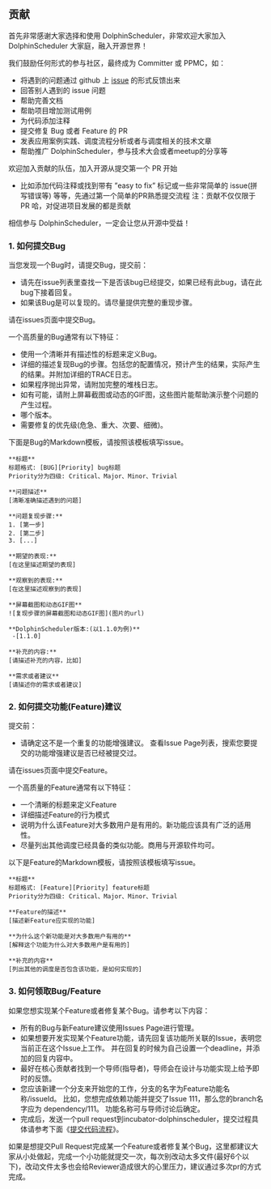 ## 贡献

首先非常感谢大家选择和使用 DolphinScheduler，非常欢迎大家加入 DolphinScheduler 大家庭，融入开源世界！

我们鼓励任何形式的参与社区，最终成为 Committer 或 PPMC，如： 
* 将遇到的问题通过 github 上 [issue](https://github.com/apache/incubator-dolphinscheduler/issues) 的形式反馈出来
* 回答别人遇到的 issue 问题
* 帮助完善文档
* 帮助项目增加测试用例
* 为代码添加注释
* 提交修复 Bug 或者 Feature 的 PR
* 发表应用案例实践、调度流程分析或者与调度相关的技术文章
* 帮助推广 DolphinScheduler，参与技术大会或者meetup的分享等

欢迎加入贡献的队伍，加入开源从提交第一个 PR 开始
  - 比如添加代码注释或找到带有 ”easy to fix” 标记或一些非常简单的 issue(拼写错误等) 等等，先通过第一个简单的PR熟悉提交流程
注：贡献不仅仅限于 PR 哈，对促进项目发展的都是贡献

相信参与 DolphinScheduler，一定会让您从开源中受益！

### 1. 如何提交Bug

当您发现一个Bug时，请提交Bug，提交前：
* 请先在issue列表里查找一下是否该bug已经提交，如果已经有此bug，请在此bug下接着回复。
* 如果该Bug是可以复现的。请尽量提供完整的重现步骤。

请在issues页面中提交Bug。

一个高质量的Bug通常有以下特征：

* 使用一个清晰并有描述性的标题来定义Bug。
* 详细的描述复现Bug的步骤。包括您的配置情况，预计产生的结果，实际产生的结果。并附加详细的TRACE日志。
* 如果程序抛出异常，请附加完整的堆栈日志。
* 如有可能，请附上屏幕截图或动态的GIF图，这些图片能帮助演示整个问题的产生过程。
* 哪个版本。
* 需要修复的优先级(危急、重大、次要、细微)。

下面是Bug的Markdown模板，请按照该模板填写issue。

```shell
**标题** 
标题格式: [BUG][Priority] bug标题
Priority分为四级: Critical、Major、Minor、Trivial

**问题描述**
[清晰准确描述遇到的问题]

**问题复现步骤:**
1. [第一步]
2. [第二步]
3. [...]

**期望的表现:**
[在这里描述期望的表现]

**观察到的表现:**
[在这里描述观察到的表现]

**屏幕截图和动态GIF图**
![复现步骤的屏幕截图和动态GIF图](图片的url)

**DolphinScheduler版本:(以1.1.0为例)** 
 -[1.1.0]
 
**补充的内容:**
[请描述补充的内容，比如]

**需求或者建议**
[请描述你的需求或者建议]
```

### 2. 如何提交功能(Feature)建议
提交前：
* 请确定这不是一个重复的功能增强建议。 查看Issue Page列表，搜索您要提交的功能增强建议是否已经被提交过。

请在issues页面中提交Feature。

一个高质量的Feature通常有以下特征：
* 一个清晰的标题来定义Feature
* 详细描述Feature的行为模式
* 说明为什么该Feature对大多数用户是有用的。新功能应该具有广泛的适用性。
* 尽量列出其他调度已经具备的类似功能。商用与开源软件均可。

以下是Feature的Markdown模板，请按照该模板填写issue。
```shell
**标题** 
标题格式: [Feature][Priority] feature标题
Priority分为四级: Critical、Major、Minor、Trivial

**Feature的描述**
[描述新Feature应实现的功能]

**为什么这个新功能是对大多数用户有用的**
[解释这个功能为什么对大多数用户是有用的]

**补充的内容**
[列出其他的调度是否包含该功能，是如何实现的]

```


### 3. 如何领取Bug/Feature
如果您想实现某个Feature或者修复某个Bug。请参考以下内容：

* 所有的Bug与新Feature建议使用Issues Page进行管理。
* 如果想要开发实现某个Feature功能，请先回复该功能所关联的Issue，表明您当前正在这个Issue上工作。 并在回复的时候为自己设置一个deadline，并添加的回复内容中。
* 最好在核心贡献者找到一个导师(指导者)，导师会在设计与功能实现上给予即时的反馈。
* 您应该新建一个分支来开始您的工作，分支的名字为Feature功能名称/issueId。 比如，您想完成依赖功能并提交了Issue 111，那么您的branch名字应为 dependency/111。 功能名称可与导师讨论后确定。
* 完成后，发送一个pull request到incubator-dolphinscheduler，提交过程具体请参考下面《[提交代码流程](submit-code.md)》。

如果是想提交Pull Request完成某一个Feature或者修复某个Bug，这里都建议大家从小处做起，完成一个小功能就提交一次，每次别改动太多文件(最好6个以下)，改动文件太多也会给Reviewer造成很大的心里压力，建议通过多次pr的方式完成。

